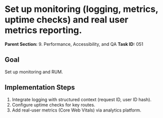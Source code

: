 # Set up monitoring (logging, metrics, uptime checks) and real user metrics reporting.

**Parent Section:** 9. Performance, Accessibility, and QA
**Task ID:** 051

## Goal
Set up monitoring and RUM.

## Implementation Steps
1. Integrate logging with structured context (request ID, user ID hash).
2. Configure uptime checks for key routes.
3. Add real-user metrics (Core Web Vitals) via analytics platform.
